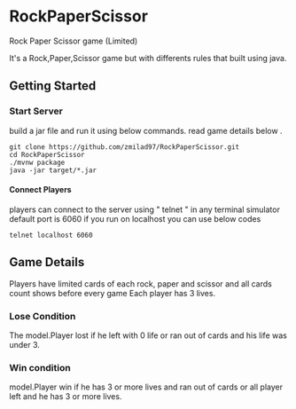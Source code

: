 # RockPaperScissor
Rock Paper Scissor game (Limited) 

It's a Rock,Paper,Scissor game but with differents rules that built using java.

## Getting Started

### Start Server
build a jar file and run it using below commands. read game details below .

```
git clone https://github.com/zmilad97/RockPaperScissor.git
cd RockPaperScissor
./mvnw package
java -jar target/*.jar
```

#### Connect Players
players can connect to the server using " telnet " in any terminal simulator
default port is 6060
if you run on localhost you can use below codes


```
telnet localhost 6060
```



## Game Details
Players have limited cards of each rock, paper and scissor and all cards count shows before every game
Each player has 3 lives.

### Lose Condition
The model.Player lost if he left with 0 life or ran out of cards and his life was under 3.

### Win condition
model.Player win if he has 3 or more lives and ran out of cards or all player left and he has 3 or more lives.

